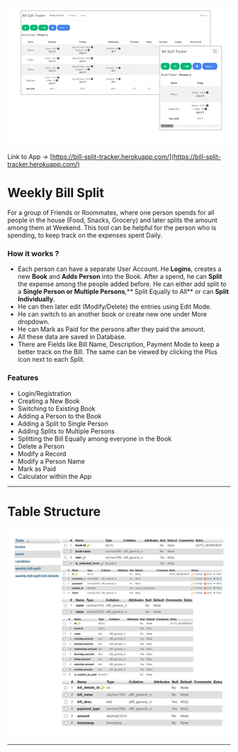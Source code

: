 ![Screenshot1](docs/Screenshot1.png)

Link to App -> [https://bill-split-tracker.herokuapp.com/](https://bill-split-tracker.herokuapp.com/)

# Weekly Bill Split

For a group of Friends or Roommates, where one person spends for all people in the house (Food, Snacks, Grocery) and later splits the amount among them at Weekend. This tool can be helpful for the person who is spending, to keep track on the expenses spent Daily.

### How it works ?

* Each person can have a separate User Account. He **Logins**, creates a new **Book** and **Adds Person** into the Book. After a spend, he can **Split** the expense among the people added before. He can either add split to a **Single Person or Multiple Persons**,** Split Equally to All** or can **Split Individually**.
* He can then later edit (Modify/Delete) the entries using Edit Mode.
* He can switch to an another book or create new one under More dropdown.
* He can Mark as Paid for the persons after they paid the amount.
* All these data are saved in Database.
* There are Fields like Bill Name, Description, Payment Mode to keep a better track on the Bill. The same can be viewed by clicking the Plus icon next to each Split.

### Features

* Login/Registration
* Creating a New Book
* Switching to Existing Book
* Adding a Person to the Book
* Adding a Split to Single Person
* Adding Splits to Multiple Persons
* Splitting the Bill Equally among everyone in the Book
* Delete a Person
* Modify a Record
* Modify a Person Name
* Mark as Paid
* Calculator within the App

---

# Table Structure

![Screenshot2](docs/Screenshot2.png)

---
